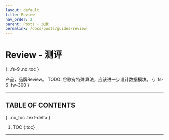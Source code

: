 ```yaml
---
layout: default
title: Review
nav_order: 2
parent: Posts - 文章
permalink: /docs/posts/guides/review
---
```


# Review - 测评
{: .fs-9 .no_toc }

产品，品牌Review。 TODO: 谷歌有特殊算法，应该进一步设计数据模块。
{: .fs-6 .fw-300 }

---

## TABLE OF CONTENTS
{: .no_toc .text-delta }

1. TOC
{:toc}

---
